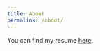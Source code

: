 ```yaml
---
title: About
permalink: /about/
---
```


You can find my resume [here](/assets/documents/resume.pdf).